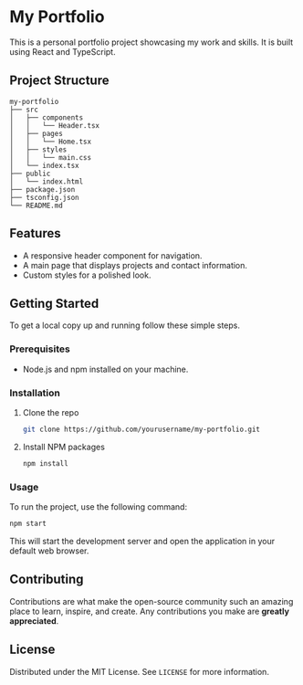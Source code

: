 # My Portfolio

This is a personal portfolio project showcasing my work and skills. It is built using React and TypeScript.

## Project Structure

```
my-portfolio
├── src
│   ├── components
│   │   └── Header.tsx
│   ├── pages
│   │   └── Home.tsx
│   ├── styles
│   │   └── main.css
│   └── index.tsx
├── public
│   └── index.html
├── package.json
├── tsconfig.json
└── README.md
```

## Features

- A responsive header component for navigation.
- A main page that displays projects and contact information.
- Custom styles for a polished look.

## Getting Started

To get a local copy up and running follow these simple steps.

### Prerequisites

- Node.js and npm installed on your machine.

### Installation

1. Clone the repo
   ```bash
   git clone https://github.com/yourusername/my-portfolio.git
   ```
2. Install NPM packages
   ```bash
   npm install
   ```

### Usage

To run the project, use the following command:

```bash
npm start
```

This will start the development server and open the application in your default web browser.

## Contributing

Contributions are what make the open-source community such an amazing place to learn, inspire, and create. Any contributions you make are **greatly appreciated**.

## License

Distributed under the MIT License. See `LICENSE` for more information.